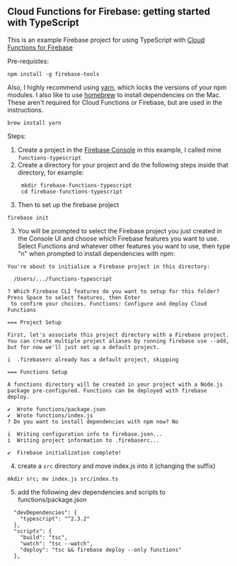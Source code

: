 ## Cloud Functions for Firebase: getting started with TypeScript

This is an example Firebase project for using TypeScript with 
[Cloud Functions for Firebase](https://firebase.google.com/products/functions)

Pre-requistes:

```
npm install -g firebase-tools
```

Also, I highly recommend using [yarn](https://yarnpkg.com), 
which locks the versions of your npm modules.  I also like to use 
[homebrew](https://brew.sh/) to install dependencies on the Mac.  These aren't
required for Cloud Functions or Firebase, but are used in the instructions.

```
brew install yarn
```


Steps:

1. Create a project in the [Firebase Console](https://console.firebase.google.com/)
in this example, I called mine `functions-typescript`
2. Create a directory for your project and do the following steps inside that
directory, for example:
   ``` 
    mkdir firebase-functions-typescript
    cd firebase-functions-typescript
   ```
2. Then to set up the firebase project
```
firebase init
```
3. You will be prompted to select the Firebase project you just created in the
Console UI and choose which Firebase features you want to use.  Select 
Functions and whatever other features you want to use, then type "n" when
prompted to install dependencies with npm:
```
You're about to initialize a Firebase project in this directory:

  /Users/.../functions-typescript

? Which Firebase CLI features do you want to setup for this folder? Press Space to select features, then Enter
 to confirm your choices. Functions: Configure and deploy Cloud Functions

=== Project Setup

First, let's associate this project directory with a Firebase project.
You can create multiple project aliases by running firebase use --add, 
but for now we'll just set up a default project.

i  .firebaserc already has a default project, skipping

=== Functions Setup

A functions directory will be created in your project with a Node.js
package pre-configured. Functions can be deployed with firebase deploy.

✔  Wrote functions/package.json
✔  Wrote functions/index.js
? Do you want to install dependencies with npm now? No

i  Writing configuration info to firebase.json...
i  Writing project information to .firebaserc...

✔  Firebase initialization complete!
```
4. create a `src` directory and move index.js into it (changing the suffix)
```
mkdir src; mv index.js src/index.ts
```
5. add the following dev dependencies and scripts to functions/package.json
```
  "devDependencies": {
    "typescript": "^2.3.2"
  },
  "scripts": {
    "build": "tsc",
    "watch": "tsc --watch",
    "deploy": "tsc && firebase deploy --only functions"
  },
```
